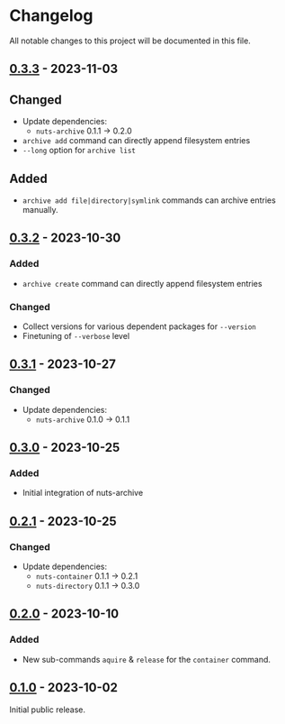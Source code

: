# Changelog

All notable changes to this project will be documented in this file.

## [0.3.3] - 2023-11-03

## Changed

- Update dependencies:
  * `nuts-archive` 0.1.1 -> 0.2.0
- `archive add` command can directly append filesystem entries
- `--long` option for `archive list`

## Added

- `archive add file|directory|symlink` commands can archive entries manually.

## [0.3.2] - 2023-10-30

### Added

- `archive create` command can directly append filesystem entries

### Changed

- Collect versions for various dependent packages for `--version`
- Finetuning of `--verbose` level

## [0.3.1] - 2023-10-27

### Changed

- Update dependencies:
  * `nuts-archive` 0.1.0 -> 0.1.1

## [0.3.0] - 2023-10-25

### Added

- Initial integration of nuts-archive

## [0.2.1] - 2023-10-25

### Changed

- Update dependencies:
  * `nuts-container` 0.1.1 -> 0.2.1
  * `nuts-directory` 0.1.1 -> 0.3.0

## [0.2.0] - 2023-10-10

### Added

- New sub-commands `aquire` & `release` for the `container` command.

## [0.1.0] - 2023-10-02

Initial public release.

[0.1.0]: https://github.com/drobin/nuts-tool/tree/v0.1.0
[0.2.0]: https://github.com/drobin/nuts-tool/tree/v0.2.0
[0.2.1]: https://github.com/drobin/nuts-tool/tree/v0.2.1
[0.3.0]: https://github.com/drobin/nuts-tool/tree/v0.3.0
[0.3.1]: https://github.com/drobin/nuts-tool/tree/v0.3.1
[0.3.2]: https://github.com/drobin/nuts-tool/tree/v0.3.2
[0.3.3]: https://github.com/drobin/nuts-tool/tree/v0.3.3
